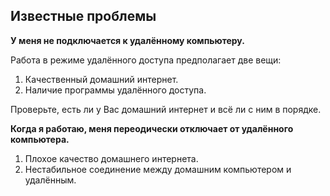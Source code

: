 ## Известные проблемы

**У меня не подключается к удалённому компьютеру.**

Работа в режиме удалённого доступа предполагает две вещи:

1. Качественный домашний интернет.
2. Наличие программы удалённого доступа.

Проверьте, есть ли у Вас домашний интернет и всё ли с ним в порядке.

**Когда я работаю, меня переодически отключает от удалённого компьютера.**

1. Плохое качество домашнего интернета.
2. Нестабильное соединение между домашним компьютером и удалённым.

